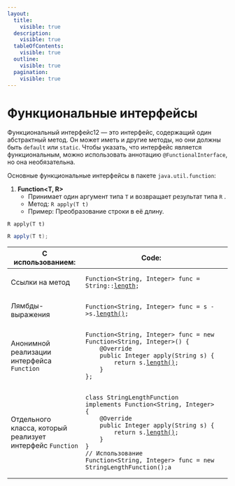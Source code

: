 ```yaml
---
layout:
  title:
    visible: true
  description:
    visible: true
  tableOfContents:
    visible: true
  outline:
    visible: true
  pagination:
    visible: true
---
```


# Функциональные интерфейсы

Функциональный интерфейс12 — это интерфейс, содержащий один абстрактный метод. Он может иметь и другие методы, но они должны быть `default` или `static`. Чтобы указать, что интерфейс является функциональным, можно использовать аннотацию `@FunctionalInterface`, но она необязательна.

Основные функциональные интерфейсы в пакете `java.util.function`:

1. **Function\<T, R>**
   * Принимает один аргумент типа `T` и возвращает результат типа `R` .
   * Метод: `R apply(T t)`
   * Пример: Преобразование строки в её длину.

`R apply(T t)`

```java
R apply(T t);
```

<table data-full-width="true"><thead><tr><th width="204">С использованием:</th><th width="696">Code:</th><th data-hidden></th></tr></thead><tbody><tr><td>Cсылки на метод</td><td><pre class="language-java" data-full-width="true"><code class="lang-java">Function&#x3C;String, Integer> func = String::<a data-footnote-ref href="#user-content-fn-1">length</a>;
</code></pre></td><td></td></tr><tr><td>Лямбды-выражения</td><td><pre class="language-java"><code class="lang-java">Function&#x3C;String, Integer> func = s ->s.<a data-footnote-ref href="#user-content-fn-2">length()</a>;
</code></pre></td><td></td></tr><tr><td>Анонимной реализации интерфейса <code>Function</code></td><td><pre class="language-java"><code class="lang-java">Function&#x3C;String, Integer> func = new Function&#x3C;String, Integer>() {
    @Override
    public Integer apply(String s) {
        return s.<a data-footnote-ref href="#user-content-fn-3">length()</a>;
    }
};
</code></pre></td><td></td></tr><tr><td>Отдельного класса, который реализует интерфейс <code>Function</code></td><td><pre class="language-java"><code class="lang-java">class StringLengthFunction implements Function&#x3C;String, Integer> {
    @Override
    public Integer apply(String s) {
        return s.<a data-footnote-ref href="#user-content-fn-4">length()</a>;
    }
}
// Использование
Function&#x3C;String, Integer> func = new StringLengthFunction();а
</code></pre></td><td></td></tr></tbody></table>

[^1]: Сигнатура метода `length()` для строки в Java выглядит так:

    ```java
    public int length();
    ```

    Метод `length()` в Java используется для получения длины строки (количества символов в строке). Он является методом класса `String` и возвращает значение типа `int`, представляющее количество символов в строке.

[^2]: Сигнатура метода `length()` для строки в Java выглядит так:

    ```java
    public int length();
    ```

    Метод `length()` в Java используется для получения длины строки (количества символов в строке). Он является методом класса `String` и возвращает значение типа `int`, представляющее количество символов в строке.

[^3]: Сигнатура метода `length()` для строки в Java выглядит так:

    ```java
    public int length();
    ```

    Метод `length()` в Java используется для получения длины строки (количества символов в строке). Он является методом класса `String` и возвращает значение типа `int`, представляющее количество символов в строке.

[^4]: Сигнатура метода `length()` для строки в Java выглядит так:

    ```java
    public int length();
    ```

    Метод `length()` в Java используется для получения длины строки (количества символов в строке). Он является методом класса `String` и возвращает значение типа `int`, представляющее количество символов в строке.
